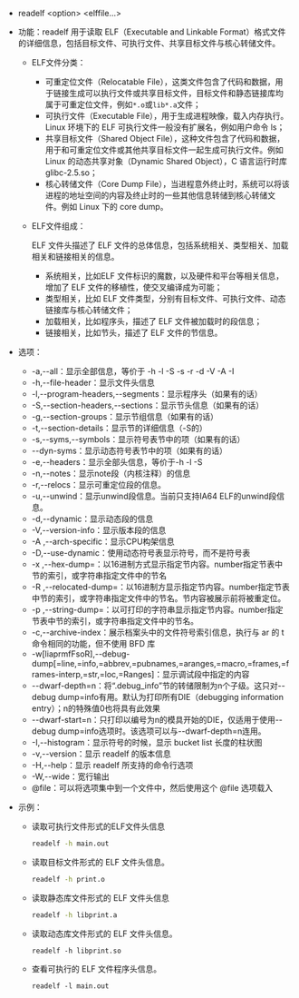 - readelf \<option> <elffile...>

- 功能：readelf 用于读取 ELF（Executable and Linkable Format）格式文件的详细信息，包括目标文件、可执行文件、共享目标文件与核心转储文件。

  - ELF文件分类：

    - 可重定位文件（Relocatable File），这类文件包含了代码和数据，用于链接生成可以执行文件或共享目标文件，目标文件和静态链接库均属于可重定位文件，例如`*.o`或`lib*.a`文件；
    - 可执行文件（Executable File），用于生成进程映像，载入内存执行。Linux 环境下的 ELF 可执行文件一般没有扩展名，例如用户命令 ls；
    - 共享目标文件（Shared Object File），这种文件包含了代码和数据，用于和可重定位文件或其他共享目标文件一起生成可执行文件。例如 Linux 的动态共享对象（Dynamic Shared Object），C 语言运行时库 glibc-2.5.so；
    - 核心转储文件（Core Dump File），当进程意外终止时，系统可以将该进程的地址空间的内容及终止时的一些其他信息转储到核心转储文件。例如 Linux 下的 core dump。

  - ELF文件组成：

    ELF 文件头描述了 ELF 文件的总体信息，包括系统相关、类型相关、加载相关和链接相关的信息。

    - 系统相关，比如ELF 文件标识的魔数，以及硬件和平台等相关信息，增加了 ELF 文件的移植性，使交叉编译成为可能；
    - 类型相关，比如 ELF 文件类型，分别有目标文件、可执行文件、动态链接库与核心转储文件；
    - 加载相关，比如程序头，描述了 ELF 文件被加载时的段信息；
    - 链接相关，比如节头，描述了 ELF 文件的节信息。

- 选项：

  - -a,--all：显示全部信息，等价于 -h -l -S -s -r -d -V -A -I
  - -h,--file-header：显示文件头信息
  - -l,--program-headers,--segments：显示程序头（如果有的话）
  - -S,--section-headers,--sections：显示节头信息（如果有的话）
  - -g,--section-groups：显示节组信息（如果有的话）
  - -t,--section-details：显示节的详细信息（-S的）
  - -s,--syms,--symbols：显示符号表节中的项（如果有的话）
  - --dyn-syms：显示动态符号表节中的项（如果有的话）
  - -e,--headers：显示全部头信息，等价于-h -l -S
  - -n,--notes：显示note段（内核注释）的信息
  - -r,--relocs：显示可重定位段的信息。 
  - -u,--unwind：显示unwind段信息。当前只支持IA64 ELF的unwind段信息。 
  - -d,--dynamic：显示动态段的信息
  - -V,--version-info：显示版本段的信息
  - -A ,--arch-specific：显示CPU构架信息
  - -D,--use-dynamic：使用动态符号表显示符号，而不是符号表
  - -x <number or name>,--hex-dump=<number or name>：以16进制方式显示指定节内容。number指定节表中节的索引，或字符串指定文件中的节名
  - -R <number or name>,--relocated-dump=<number or name>：以16进制方显示指定节内容。number指定节表中节的索引，或字符串指定文件中的节名。节内容被展示前将被重定位。
  - -p <number or name>,--string-dump=<number or name>：以可打印的字符串显示指定节内容。number指定节表中节的索引，或字符串指定文件中的节名。
  - -c,--archive-index：展示档案头中的文件符号索引信息，执行与 ar 的 t 命令相同的功能，但不使用 BFD 库
  - -w[liaprmfFsoR],--debug-dump[=line,=info,=abbrev,=pubnames,=aranges,=macro,=frames,=frames-interp,=str,=loc,=Ranges]：显示调试段中指定的内容
  - --dwarf-depth=n：将“.debug_info”节的转储限制为n个子级。这只对--debug dump=info有用。默认为打印所有DIE（debugging information entry）；n的特殊值0也将具有此效果
  - --dwarf-start=n：只打印以编号为n的模具开始的DIE，仅适用于使用--debug dump=info选项时。该选项可以与--dwarf-depth=n连用。
  - -I,--histogram：显示符号的时候，显示 bucket list 长度的柱状图
  - -v,--version：显示 readelf 的版本信息
  - -H,--help：显示 readelf 所支持的命令行选项
  - -W,--wide：宽行输出
  - @file：可以将选项集中到一个文件中，然后使用这个 @file 选项载入

- 示例：

  - 读取可执行文件形式的ELF文件头信息

    ```bash
    readelf -h main.out 
    ```

  - 读取目标文件形式的 ELF 文件头信息。

    ```bash
    readelf -h print.o
    ```

  - 读取静态库文件形式的 ELF 文件头信息

    ```bash
    readelf -h libprint.a
    ```

  - 读取动态库文件形式的 ELF 文件头信息。

    ```
    readelf -h libprint.so 
    ```

  - 查看可执行的 ELF 文件程序头信息。

    ```
    readelf -l main.out
    ```

    